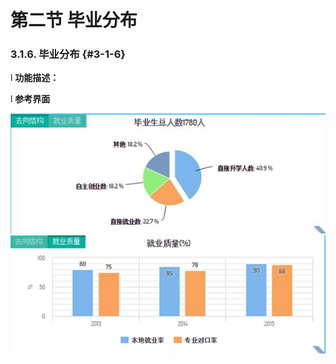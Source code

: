 # 第二节 毕业分布



### 3.1.6.      毕业分布 {#3-1-6}

l  **功能描述：**

l  **参考界面**

![](/assets/image009.jpg)![](/assets/image010.jpg)
